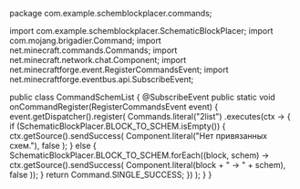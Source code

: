 package com.example.schemblockplacer.commands;

import com.example.schemblockplacer.SchematicBlockPlacer;
import com.mojang.brigadier.Command;
import net.minecraft.commands.Commands;
import net.minecraft.network.chat.Component;
import net.minecraftforge.event.RegisterCommandsEvent;
import net.minecraftforge.eventbus.api.SubscribeEvent;

public class CommandSchemList {
    @SubscribeEvent
    public static void onCommandRegister(RegisterCommandsEvent event) {
        event.getDispatcher().register(
            Commands.literal("2list")
                .executes(ctx -> {
                    if (SchematicBlockPlacer.BLOCK_TO_SCHEM.isEmpty()) {
                        ctx.getSource().sendSuccess(
                            Component.literal("Нет привязанных схем."),
                            false
                        );
                    } else {
                        SchematicBlockPlacer.BLOCK_TO_SCHEM.forEach((block, schem) -> 
                            ctx.getSource().sendSuccess(
                                Component.literal(block + " → " + schem),
                                false
                            ));
                    }
                    return Command.SINGLE_SUCCESS;
                })
        );
    }
}
